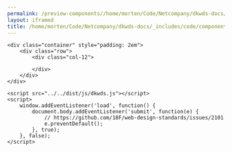 ```yaml
--- 
permalink: /preview-components//home/morten/Code/Netcompany/dkwds-docs/_includes/code/components/dkwds-content.html
layout: iframed 
title: /home/morten/Code/Netcompany/dkwds-docs/_includes/code/components/dkwds-content.html
---
```

<!doctype html>

<html lang="en-US">

<head>
    <title>Dkwds Content: Default</title>
    <link rel="stylesheet" href="../../dist/css/dkwds-virkdk.min.css">
</head>

<body>

    <div class="container" style="padding: 2em">
        <div class="row">
            <div class="col-12">

            </div>
        </div>
    </div>

    <script src="../../dist/js/dkwds.js"></script>
    <script>
        window.addEventListener('load', function() {
            document.body.addEventListener('submit', function(e) {
                // https://github.com/18F/web-design-standards/issues/2101
                e.preventDefault();
            }, true);
        }, false);
    </script>
</body>

</html>
